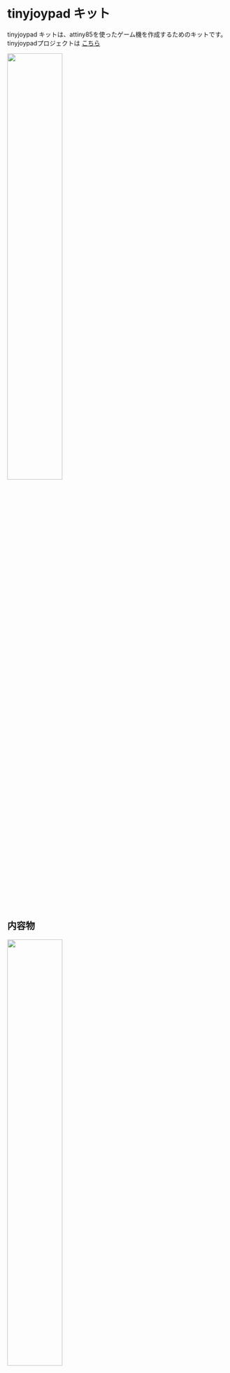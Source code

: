# tinyjoypad キット

tinyjoypad キットは、attiny85を使ったゲーム機を作成するためのキットです。<br>
tinyjoypadプロジェクトは
[こちら](https://www.tinyjoypad.com/tinyjoypad_attiny85) 

<img src="https://github.com/user-attachments/assets/5a786e2c-6ccb-4db3-8b82-33c2ea627990" width="50%">

## 内容物
<img src="https://github.com/user-attachments/assets/f296b0f7-974a-4716-b855-78c361ee3a29" width="50%">

- 基板 x 1
- LED x 1
- ピンヘッダー（2×3） x 1
- スライドスイッチ x 1
- attiny85 x 1
- 丸ピンICソケット (8P) x 1
- 抵抗（10kΩ） x 2
- 抵抗（22kΩ） x 2
- 抵抗（33kΩ） x 2
- 抵抗（91kΩ） x 2
- タクトスイッチ x 5
- スイッチキャップ x 5
- ブザー x 1
- ボタン電池ホルダー x 1
- 0.96インチ有機ELディスプレイ(OLED)  x 1
- USBasp AVRライタ x 1

## 自分で用意する必要があるもの
最近は100均などでも手に入りますね。
- はんだごて、はんだ
- マスキングテープ
- ニッパー
- ボタン電池（CR2032）

## 作成手順
1. 抵抗を基板に書かれた場所に配置します。間違えないようにしましょう。向きは関係ありません。<br>
はんだで接続できたら、余った足はニッパーでカットしてOKです。
どの抵抗かわからなくなっても落ち着いてカラーコードを確認すれば大丈夫です。<br>

 10kΩ：茶黒橙金<br>
 22kΩ：赤赤橙金<br>
 33kΩ：橙橙橙金<br>
 91kΩ：白茶橙金<br>

2. OLEDを取り付けます。斜めにならないようにマスキングテープなどで固定してからはんだ付けしましょう。<br><br>
3. 電源スイッチを下に向けて取り付けます。ぐらぐらしますので、マスキングテープなどで仮固定してからはんだ付けしましょう。<br><br>
4. タクトスイッチを取り付けます。向きは関係ありません。スイッチキャップも付けましょう。あまり強く押さなくても取り付けられます。<br><br>
5. LEDを取り付けます。足の短い方（カノード）をGNDの方にして取り付けてください。余った足はニッパーでカットしてOKです。<br><br>
6. ピンヘッダ、ICソケットを取り付けます。ICソケットにはattiny85を取り付けます。attiny85は左側にくぼみがくるように取り付けてください。<br><br>
7. ブザーも向きがあります。＋と書いてる方を間違えずに取り付けてください。これで表面は完成です。<br><br>
8. 裏を向けてボタン電池ホルダーを取り付けます。今までと違い表面実装部品なので、先に基板にはんだを少し盛ってから、上から温めて接続するとうまくいきます。<br><br>

あとは電池を＋面が表になるように接続して電源をONにすればゲームが起動するはずです！おめでとう！
起動しない場合ははんだのミス（隣と接続されてしまっている箇所が無いかなど）、attiny85の向き、取付忘れなどないか確認してください。

## プログラムのインストール手順
初期状態でスペースインベーダーをインストールしていますが、tinyjoypadプロジェクトでは他にも面白いゲームが公開されています。
現状(2024年7月時点）でうまくいったインストール手順を紹介します。

1. [Zadig](https://zadig.akeo.ie/)にアクセスして、Zadigソフトをインストールします。
2. キットについているUSBaspをPCと接続します。
3. Zadigを起動し、USBaspを選択してlibusbkを選択してインストールします。
4. [ArduinoIDE](https://www.arduino.cc/en/software)をインストールします。
5. 基本設定ー＞追加のボードマネージャのURLに次のURLを追加します。https://descartes.net/package_drazzy.com_index.json
6. ツールー＞ボードー＞ボードマネージャの検索欄にattinyと入力してATTinyCore by Spence Kondeのバージョン1.3.2を選択してインストールします。
8. [SSD1306ライブラリ](https://github.com/Defragster/ssd1306xled)をダウンロードし、スケッチー＞ライブラリをインクルードー＞.ZIP形式のライブラリをインストールへと進み、ダウンロードしたzipファイルを選択してインストールを行います。
9. [ゲームデータ](https://github.com/cheungbx/gametiny)をダウンロード、解凍し、好きなゲームの.inoファイルを起動します。
10. ツールー＞ボードー＞ATTinyCoreー＞Attiny25/45/85を選択します。
11. チップはATtiny85、クロックは8MHz(internal)、そして書込装置はUSBaspを選択します。
12. スケッチー＞書き込み装置を使って書き込むを選択します。
13. プログラムが書き込まれます。

詳細な手順やサンプルコードについては、[tinyjoypad](https://www.tinyjoypad.com/tinyjoypad_attiny85)も参照してください。

## 自分で基板を発注してみる
gbrフォルダにあるファイルをJLCPCBなどの基板発注サービスなどに依頼すれば自分で発注することができます。
また、基板データを改造・修正する場合のライセンスはGPLv3です。

## 3Dプリンターでケースを作る
3dmodelフォルダにあるファイルをそのまま3Dプリンターなどで印刷すればケースを付けることができます。M2×15のビスが4本必要です。

<img src="https://github.com/user-attachments/assets/056c5c07-2afa-4e9e-8e62-095d6264505f" width="50%">
